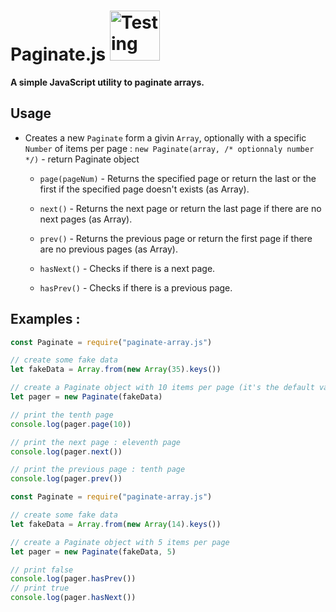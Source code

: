 # Paginate.js <img alt="Testing" src="https://github.com/mestery69/paginate.js/workflows/Testing/badge.svg" width="80rem" />

**A simple JavaScript utility to paginate arrays.**
  
## Usage
  
* Creates a new `Paginate` form a givin `Array`,
optionally with a specific `Number` of items per page : `new Paginate(array, /* optionnaly number */)` - return Paginate object

    * `page(pageNum)` - Returns the specified page or return the last or the first if the specified page doesn't exists (as Array).

    * `next()` - Returns the next page or return the last page if there are no next pages (as Array).

    * `prev()` - Returns the previous page or return the first page if there are no previous pages (as Array).

    * `hasNext()` - Checks if there is a next page.

    * `hasPrev()` - Checks if there is a previous page.


## Examples :

```js
const Paginate = require("paginate-array.js")

// create some fake data
let fakeData = Array.from(new Array(35).keys())

// create a Paginate object with 10 items per page (it's the default value)
let pager = new Paginate(fakeData)

// print the tenth page
console.log(pager.page(10))

// print the next page : eleventh page
console.log(pager.next())

// print the previous page : tenth page
console.log(pager.prev())
```

```js
const Paginate = require("paginate-array.js")

// create some fake data
let fakeData = Array.from(new Array(14).keys())

// create a Paginate object with 5 items per page
let pager = new Paginate(fakeData, 5)

// print false
console.log(pager.hasPrev())
// print true
console.log(pager.hasNext())
```
